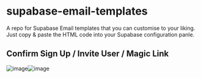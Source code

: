 # supabase-email-templates

A repo for Supabase Email templates that you can customise to your liking. Just copy & paste the HTML code into your Supabase configuration panle.


## Confirm Sign Up / Invite User / Magic Link

![image](https://github.com/user-attachments/assets/de3ec1c1-7685-4969-aa70-968bd107d363)![image](https://github.com/user-attachments/assets/1d460c20-3ab2-43c7-8395-df7c3e09826f)





